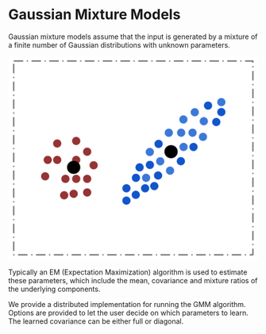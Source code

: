 # Gaussian Mixture Models

Gaussian mixture models assume that the input is generated by a mixture of a
finite number of Gaussian distributions with unknown parameters.

![gmm](gmm.png)

Typically an EM (Expectation Maximization) algorithm is used to estimate these
parameters, which include the mean, covariance and mixture ratios of the
underlying components.

We provide a distributed implementation for running the GMM algorithm. Options
are provided to let the user decide on which parameters to learn. The learned
covariance can be either full or diagonal.
